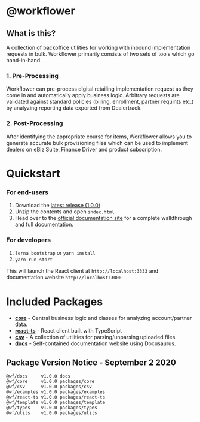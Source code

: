 # @workflower

## What is this?

A collection of backoffice utilities for working with inbound implementation requests in bulk. Workflower primarily consists of two sets of tools which go hand-in-hand.

### 1. Pre-Processing
Workflower can pre-process digital retailing implementation request as they come in and automatically apply business logic. Arbitrary requests are validated against standard policies (billing, enrollment, partner  requints etc.) by analyzing reporting data exported from Dealertrack.

### 2. Post-Processing
After identifying the appropriate course for items, Workflower allows you to generate accurate bulk provisioning files which can be used to implement dealers on eBiz Suite, Finance Driver and product subscription.


# Quickstart

### For end-users

1. Download the [latest release (1.0.0)](https://ghe.coxautoinc.com/Darin-Cassler/workflower-monorepo/releases/download/1.0.0/workflower-portable-1.0.0-dist.zip)
2. Unzip the contents and open `index.html`
3. Head over to the [official documentation site](https://pages.ghe.coxautoinc.com/Darin-Cassler/workflower-monorepo/) for a complete walkthrough and full documentation.


### For developers

1. `lerna bootstrap` or `yarn install`
2. `yarn run start`

This will launch the React client at `http://localhost:3333` and documentation website `http://localhost:3000`


# Included Packages

- **[core](https://ghe.coxautoinc.com/Darin-Cassler/workflower-monorepo/tree/master/packages/core)** - Central business logic and classes for analyzing account/partner data.
- **[react-ts](https://ghe.coxautoinc.com/Darin-Cassler/workflower-monorepo/tree/master/packages/react-ts)** - React client built with TypeScript
- **[csv](https://ghe.coxautoinc.com/Darin-Cassler/workflower-monorepo/tree/master/packages/csv)** - A collection of utilities for parsing/unparsing uploaded files.
- **[docs](https://ghe.coxautoinc.com/Darin-Cassler/workflower-monorepo/tree/master/docs)** - Self-contained documentation website using Docusaurus.




## Package Version Notice - September 2 2020

```
@wf/docs     v1.0.0 docs
@wf/core     v1.0.0 packages/core
@wf/csv      v1.0.0 packages/csv
@wf/examples v1.0.0 packages/examples
@wf/react-ts v1.0.0 packages/react-ts
@wf/template v1.0.0 packages/template
@wf/types    v1.0.0 packages/types
@wf/utils    v1.0.0 packages/utils

